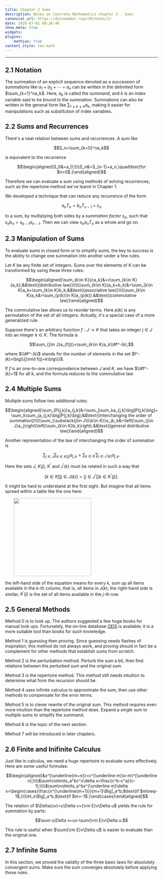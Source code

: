 ```yaml
---
title: Chapter 2 Sums
description: Notes on Concrete Mathematics chapter 2 - Sums
canonical_url: https://duinomaker.top/CM/notes/2/
date: 2020-07-01 09:26:46
show_meta: true
widgets:
plugins:
    mathjax: true
content_style: tex-math
---
```


---

## 2.1 Notation

The summation of an explicit sequence denoted as a succession of summations like $a_1+a_2+\cdots+a_n$ can be written in the delimited form $\sum_{k=1}^na_k$. Here, $a_k$ is called the *summand*, and $k$ is an index variable said to be *bound* to the summation. Summations can also be written in the general form like $\sum_{1\leq k\leq n}a_k$, making it easier for manipulations such as substitution of index variables.

## 2.2 Sums and Recurrences

There's a neat relation between sums and recurrences. A sum like

$$S_n=\sum_{k=0}^na_k$$

is equivalent to the recurrence

$$\begin{aligned}S_0&=a_0;\\\\S_n&=S_{n-1}+a_n,\quad\text{for $n>0$.}\end{aligned}$$

Therefore we can evaluate a sum using methods of solving recurrences, such as the repertoire method we've learnt in Chapter 1.

We developed a technique that can reduce any recurrence of the form

$$a_nT_n=b_nT_{n-1}+c_n$$

to a sum, by multiplying both sides by a *summation factor* $s_n$, such that $s_nb_n=s_{b-1}a_{n-1}$. Then we can view $s_na_nT_n$ as a whole and go on.

## 2.3 Manipulation of Sums

To evaluate sums in closed form or to simplify sums, the key to success is the ability to change one summation into another under a few rules.

Let $K$ be any finite set of integers. Sums over the elements of $K$ can be transformed by using these three rules:

$$\begin{aligned}\sum_{k\in K}{ca_k}&=c\sum_{k\in K}{a_k};&&\text{(distributive law)}\\\\\\sum_{k\in K}(a_k+b_k)&=\sum_{k\in K}a_k+\sum_{k\in K}b_k;&&\text{(associative law)}\\\\\sum_{k\in K}a_k&=\sum_{p(k)\in K}a_{p(k)}.&&\text{(commutative law)}\end{aligned}$$

The commutative law allows us to reorder terms. Here $p(k)$ is any permutation of the set of all integers. Actually, it's a special case of a more generalized rule:

Suppose there's an arbitrary function $f:J\to K$ that takes an integer $j\in J$ into an integer $k\in K$. The formula is

$$\sum_{j\in J}a_{f(j)}=\sum_{k\in K}a_k\\#f^-(k),$$

where $\\#f^-(k)$ stands for the number of elements in the set $f^-(k)=\big\\{j\mid f(j)=k\big\\}$.

If $f$ is an one-to-one correspondence between $J$ and $K$, we have $\\#f^-(k)=1$ for all $k$, and the formula reduces to the commutative law.

## 2.4 Multiple Sums

Multiple sums follow two additional rules:

$$\begin{aligned}\sum_{P(j,k)}a_{j,k}&=\sum_j\sum_ka_{j,k}\big[P(j,k)\big]=\sum_k\sum_ja_{j,k}\big[P(j,k)\big];&&\text{(interchanging the order of summation)}\\\\\sum_{\substack{j\in J\\\\k\in K}}a_jb_k&=\left(\sum_{j\in J}a_j\right)\left(\sum_{k\in K}b_k\right).&&\text{(general distributive law)}\end{aligned}$$

Another representation of the law of interchanging the order of summation is

$$\sum_{j\in J}\sum_{k\in K(j)}a_{j,k}=\sum_{k\in K^\prime}\sum_{j\in J^\prime(k)}a_{j,k}.$$

Here the sets $J$, $K(j)$, $K^\prime$ and $J^\prime(k)$ must be related in such a way that

$$[k\in K]\big[j\in J(k)\big]=[j\in J^\prime]\big[k\in K^\prime(j)\big].$$

It might be hard to understand at the first sight. But imagine that all items spread within a table like the one here:

<img src="https://cdn.jsdelivr.net/gh/duinomaker/HexoBlog@5fa4ab4/source/images/CM/exercises-2_1.jpg" width="256" style="margin-left:2em;">

the left-hand side of the equation means for every $k$, sum up all items available in the $k$-th column, that is, all items in $J(k)$; the right-hand side is similar, $K^\prime(j)$ is the set of all items available in the $j$-th row.

## 2.5 General Methods

Method 0 is to look up. The authors suggested a few huge books for manual look ups. Fortunately, the on-line database <a href="https://oeis.org/">OEIS</a> is available; it is a more suitable tool than books for such knowledge.

Method 1 is guessing then proving. Since guessing needs flashes of inspiration, this method do not always work, and proving should in fact be a complement for other methods that establish sums from scratch.

Method 2 is the perturbation method. Perturb the sum a bit, then find relations between the perturbed sum and the original sum.

Method 3 is the repertoire method. This method still needs intuition to determine what form the recursion should be.

Method 4 uses infinite calculus to approximate the sum, then use other methods to compensate for the error terms.

Method 5 is to clever rewrite of the original sum. This method requires even more intuition than the repertoire method does. Expand a single sum to multiple sums to simplify the summand.

Method 6 is the topic of the next section.

Method 7 will be introduced in later chapters.

## 2.6 Finite and Inifinite Calculus

Just like in calculus, we need a huge repertoire to evaluate sums effectively. Here are some useful formulas:

$$\begin{aligned}&x^{\underline{m+n}}=x^{\underline m}(x-m)^{\underline n};\\\\&\sum\nolimits_a^bc^x\delta x=\frac{c^b-c^a}{c-1};\\\\&\sum\nolimits_a^bx^{\underline m}\delta x=\begin{cases}\frac{x^{\underline{m+1}}}{m+1}\Big|_a^b,&\text{if $m\neq-1$;}\\\\H_x\Big|_a^b,&\text{if $m=-1$.}\end{cases}\end{aligned}$$

The relation of $\Delta(uv)=u\Delta v+{\rm E}v\Delta u$ yields the rule for summation by parts:

$$\sum u\Delta v=uv-\sum{\rm E}v\Delta u.$$

This rule is useful when $\sum{\rm E}v\Delta u$ is easier to evaluate than the original one.

## 2.7 Infinite Sums

In this section, we proved the validity of the three basic laws for absolutely convergent sums. Make sure the sum converges absolutely before applying these rules.